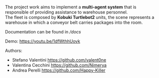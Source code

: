 The project work aims to implement a **multi-agent system** that is responsible of providing assistance to warehouse personnel.   
The fleet is composed by **Kobuki Turtlebot2** units, the scene represents a warehouse in which a conveyor belt carries packages into the room.  

Documentation can be found in */docs*

Demo: https://youtu.be/1dfWthhUovk

Authors:
- Stefano Valentini https://github.com/valent0ne
- Valentina Cecchini https://github.com/Nimerya
- Andrea Perelli https://github.com/Happy-Killer

